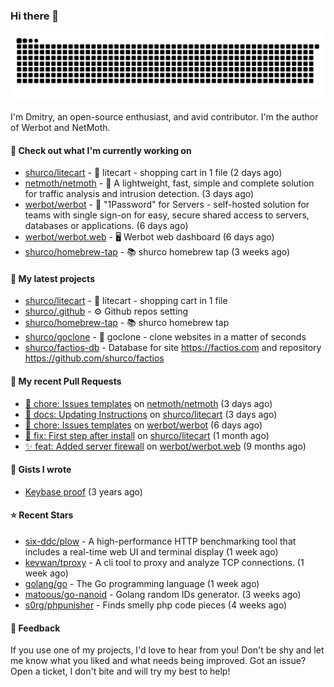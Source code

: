 ### Hi there 👋

![](https://github.com/shurco/shurco/raw/output/github-contribution-grid-snake.svg)

I'm Dmitry, an open-source enthusiast, and avid contributor. I'm the author of Werbot and NetMoth. 

#### 👷 Check out what I'm currently working on

- [shurco/litecart](https://github.com/shurco/litecart) - 🛒 litecart - shopping cart in 1 file (2 days ago)
- [netmoth/netmoth](https://github.com/netmoth/netmoth) - 🚀 A lightweight, fast, simple and complete solution for traffic analysis and intrusion detection. (3 days ago)
- [werbot/werbot](https://github.com/werbot/werbot) - 🔑 &#34;1Password&#34; for Servers - self-hosted solution for teams with single sign-on for easy, secure shared access to servers, databases or applications. (6 days ago)
- [werbot/werbot.web](https://github.com/werbot/werbot.web) - 🖥  Werbot web dashboard (6 days ago)
- [shurco/homebrew-tap](https://github.com/shurco/homebrew-tap) - 📚 shurco homebrew tap (3 weeks ago)

#### 🌱 My latest projects

- [shurco/litecart](https://github.com/shurco/litecart) - 🛒 litecart - shopping cart in 1 file
- [shurco/.github](https://github.com/shurco/.github) - ⚙️ Github repos setting
- [shurco/homebrew-tap](https://github.com/shurco/homebrew-tap) - 📚 shurco homebrew tap
- [shurco/goclone](https://github.com/shurco/goclone) - 🌱 goclone - clone websites in a matter of seconds
- [shurco/factios-db](https://github.com/shurco/factios-db) - Database for site https://factios.com and repository https://github.com/shurco/factios

#### 🔨 My recent Pull Requests

- [🐳 chore: Issues templates](https://github.com/netmoth/netmoth/pull/33) on [netmoth/netmoth](https://github.com/netmoth/netmoth) (3 days ago)
- [📃 docs: Updating Instructions](https://github.com/shurco/litecart/pull/43) on [shurco/litecart](https://github.com/shurco/litecart) (3 days ago)
- [🐳 chore: Issues templates](https://github.com/werbot/werbot/pull/159) on [werbot/werbot](https://github.com/werbot/werbot) (6 days ago)
- [🐞 fix: First step after install](https://github.com/shurco/litecart/pull/23) on [shurco/litecart](https://github.com/shurco/litecart) (1 month ago)
- [✨ feat: Added server firewall](https://github.com/werbot/werbot.web/pull/3) on [werbot/werbot.web](https://github.com/werbot/werbot.web) (9 months ago)

#### 📓 Gists I wrote

- [Keybase proof](https://gist.github.com/959752bb9b046d792e71ca185f48d641) (3 years ago)

#### ⭐ Recent Stars

- [six-ddc/plow](https://github.com/six-ddc/plow) - A high-performance HTTP benchmarking tool that includes a real-time web UI and terminal display (1 week ago)
- [kevwan/tproxy](https://github.com/kevwan/tproxy) - A cli tool to proxy and analyze TCP connections. (1 week ago)
- [golang/go](https://github.com/golang/go) - The Go programming language (1 week ago)
- [matoous/go-nanoid](https://github.com/matoous/go-nanoid) - Golang random IDs generator. (3 weeks ago)
- [s0rg/phpunisher](https://github.com/s0rg/phpunisher) - Finds smelly php code pieces (4 weeks ago)

#### 💬 Feedback

If you use one of my projects, I'd love to hear from you! Don't be shy and let me know what you liked
and what needs being improved. Got an issue? Open a ticket, I don't bite and will try my best to help!

